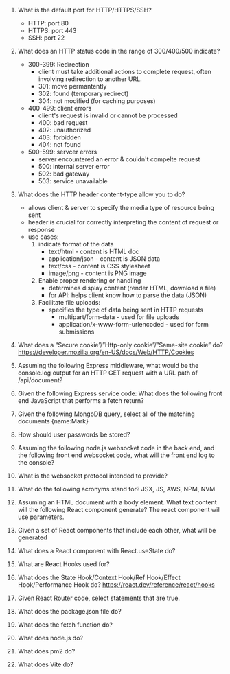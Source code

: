 1. What is the default port for HTTP/HTTPS/SSH? 
    + HTTP: port 80
    + HTTPS: port 443
    + SSH: port 22

2. What does an HTTP status code in the range of 300/400/500 indicate?
    + 300-399: Redirection
        + client must take additional actions to complete request, often involving redirection to another URL.
        + 301: move permantently
        + 302: found (temporary redirect)
        + 304: not modified (for caching purposes)
    + 400-499: client errors
        + client's request is invalid or cannot be processed
        + 400: bad request
        + 402: unauthorized
        + 403: forbidden
        + 404: not found
    + 500-599: servcer errors
        + server encountered an error & couldn't compelte request
        + 500: internal server error
        + 502: bad gateway
        + 503: service unavailable

3. What does the HTTP header content-type allow you to do?
    + allows client & server to specify the media type of resource being sent
    + header is crucial for correctly interpreting the content of request or response
    + use cases:
        1. indicate format of the data
            + text/html - content is HTML doc
            + application/json - content is JSON data
            + text/css - content is CSS stylesheet
            + image/png - content is PNG image
        2. Enable proper rendering or handling
            + determines display content (render HTML, download a file)
            + for API: helps client know how to parse the data (JSON)
        3. Facilitate file uploads:
            + specifies the type of data being sent in HTTP requests
                + multipart/form-data - used for file uploads
                + application/x-www-form-urlencoded - used for form submissions
    

4. What does a “Secure cookie”/”Http-only cookie”/”Same-site cookie” do? https://developer.mozilla.org/en-US/docs/Web/HTTP/Cookies

5. Assuming the following Express middleware, what would be the console.log output for an HTTP GET request with a URL path of /api/document?

6. Given the following Express service code: What does the following front end JavaScript that performs a fetch return?

7. Given the following MongoDB query, select all of the matching documents {name:Mark}

8. How should user passwords be stored?

9. Assuming the following node.js websocket code in the back end, and the following front end websocket code, what will the front end log to the console?

10. What is the websocket protocol intended to provide?

11. What do the following acronyms stand for? JSX, JS, AWS, NPM, NVM

12. Assuming an HTML document with a body element. What text content will the following React component generate?  The react component will use parameters.

13. Given a set of React components that include each other, what will be generated

14. What does a React component with React.useState do?

15. What are React Hooks used for?

16. What does the State Hook/Context Hook/Ref Hook/Effect Hook/Performance Hook do? https://react.dev/reference/react/hooks

17. Given React Router code, select statements that are true.

18. What does the package.json file do?

19. What does the fetch function do?

20. What does node.js do?

21. What does pm2 do?

22. What does Vite do?